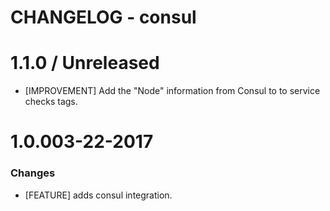 # CHANGELOG - consul

1.1.0 / Unreleased
==================

* [IMPROVEMENT] Add the "Node" information from Consul to to service checks tags.

1.0.003-22-2017
==================

### Changes

* [FEATURE] adds consul integration.
